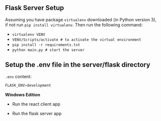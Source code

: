 ## Flask Server Setup

Assuming you have package `virtualenv` downloaded (in Python version 3), if not run `pip install virtualenv`. Then run the following command:

- `virtualenv VENV`
- `VENV/Scripts/activate # to activate the virtual environment`
- `pip install -r requirements.txt`
- `python main.py # start the server`

## Setup the .env file in the server/flask directory

`.env` content:

```python
FLASK_ENV=development
```

**Windows Edition**

- Run the react client app

- Run the flask server app
